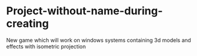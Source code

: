 # Project-without-name-during-creating
New game which will work on windows systems containing 3d models and effects with isometric projection
